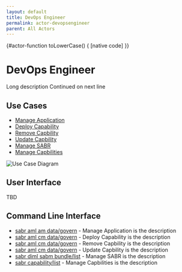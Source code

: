 ```yaml
---
layout: default
title: DevOps Engineer
permalink: actor-devopsengineer
parent: All Actors
---
```


{#actor-function toLowerCase() { [native code] }}

# DevOps Engineer

Long description Continued on next line



## Use Cases

* [Manage Application](usecase-ManageApplication)
* [Deploy Capability](usecase-DeployCapability)
* [Remove Capbility](usecase-RemoveCapbility)
* [Update Capbility](usecase-UpdateCapbility)
* [Manage SABR](usecase-ManageSABR)
* [Manage Capbilities](usecase-ManageCapbilities)

  
![Use Case Diagram](./usecase.svg)

## User Interface
TBD

## Command Line Interface
* [ sabr aml am data/govern](action--sabr-aml-am-data-govern) - Manage Application is the description
* [ sabr aml cm data/govern](action--sabr-aml-cm-data-govern) - Deploy Capability is the description
* [ sabr aml cm data/govern](action--sabr-aml-cm-data-govern) - Remove Capbility is the description
* [ sabr aml cm data/govern](action--sabr-aml-cm-data-govern) - Update Capbility is the description
* [ sabr diml sabm bundle/list](action--sabr-diml-sabm-bundle-list) - Manage SABR is the description
* [ sabr capability/list](action--sabr-capability-list) - Manage Capbilities is the description


